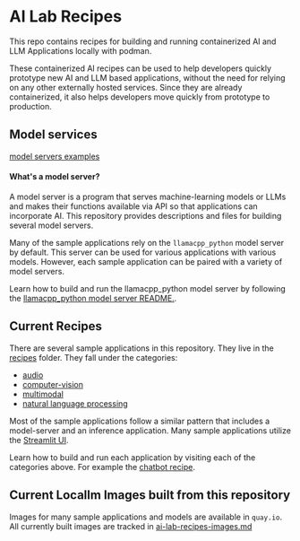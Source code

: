# AI Lab Recipes

This repo contains recipes for building and running containerized AI and LLM Applications locally with podman.

These containerized AI recipes can be used to help developers quickly prototype new AI and LLM based applications, without the need for relying
on any other externally hosted services. Since they are already containerized, it also helps developers move quickly from prototype to production.

## Model services

[model servers examples](./model_servers)

#### What's a model server?

A model server is a program that serves machine-learning models or LLMs and makes their functions available via API so that
applications can incorporate AI. This repository provides descriptions and files for building  several model servers.

Many of the sample applications rely on the `llamacpp_python` model server by default. This server can be used for various applications with various models.
However, each sample application can be paired with a variety of model servers.

Learn how to build and run the llamacpp_python model server by following the [llamacpp_python model server README.](/model_servers/llamacpp_python/README.md).

## Current Recipes 

There are several sample applications in this repository. They live in the [recipes](./recipes) folder. 
They fall under the categories:

* [audio](./recipes/audio)
* [computer-vision](./recipes/computer_vision)
* [multimodal](./recipes/multimodal)
* [natural language processing](./recipes/natural_language_processing)


Most of the sample applications follow a similar pattern that includes a model-server and an inference application.
Many sample applications utilize the [Streamlit UI](https://docs.streamlit.io/).

Learn how to build and run each application by visiting each of the categories above. For example
the [chatbot recipe](./recipes/natural_language_processing/chatbot).

## Current Locallm Images built from this repository

Images for many sample applications and models are available in `quay.io`. All currently built images are  tracked in
[ai-lab-recipes-images.md](./ai-lab-recipes-images.md)

